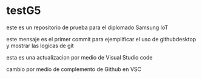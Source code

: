 # testG5
este es un repositorio de prueba para el diplomado Samsung IoT

este mensaje es el primer commit para ejemplificar el uso de githubdesktop y mostrar las logicas de git

esta es una actualizacion por medio de Visual Studio code


cambio por medio de complemento de Github en VSC